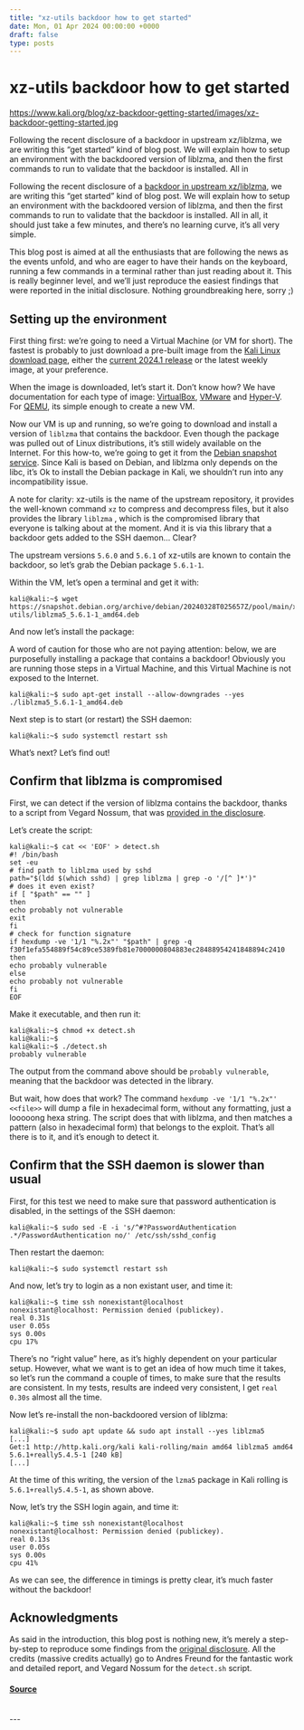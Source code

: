 ```yaml
---
title: "xz-utils backdoor how to get started"
date: Mon, 01 Apr 2024 00:00:00 +0000
draft: false
type: posts
---
```

# xz-utils backdoor how to get started

https://www.kali.org/blog/xz-backdoor-getting-started/images/xz-backdoor-getting-started.jpg



Following the recent disclosure of a backdoor in upstream xz/liblzma, we are writing this &ldquo;get started&rdquo; kind of blog post. We will explain how to setup an environment with the backdoored version of liblzma, and then the first commands to run to validate that the backdoor is installed. All in

Following the recent disclosure of a [backdoor in upstream xz/liblzma](https://www.openwall.com/lists/oss-security/2024/03/29/4), we are writing this “get started” kind of blog post. We will explain how to setup an environment with the backdoored version of liblzma, and then the first commands to run to validate that the backdoor is installed. All in all, it should just take a few minutes, and there’s no learning curve, it’s all very simple.

This blog post is aimed at all the enthusiasts that are following the news as the events unfold, and who are eager to have their hands on the keyboard, running a few commands in a terminal rather than just reading about it. This is really beginner level, and we’ll just reproduce the easiest findings that were reported in the initial disclosure. Nothing groundbreaking here, sorry ;)

Setting up the environment
--------------------------

First thing first: we’re going to need a Virtual Machine (or VM for short). The fastest is probably to just download a pre-built image from the [Kali Linux download page](https://www.kali.org/get-kali/#kali-virtual-machines), either the [current 2024.1 release](https://www.kali.org/blog/kali-linux-2024-1-release/) or the latest weekly image, at your preference.

When the image is downloaded, let’s start it. Don’t know how? We have documentation for each type of image: [VirtualBox](https://www.kali.org/docs/virtualization/import-premade-virtualbox/), [VMware](https://www.kali.org/docs/virtualization/import-premade-vmware/) and [Hyper-V](https://www.kali.org/docs/virtualization/import-premade-hyperv/). For [QEMU](https://www.kali.org/docs/virtualization/install-qemu-guest-vm/), its simple enough to create a new VM.

Now our VM is up and running, so we’re going to download and install a version of `liblzma` that contains the backdoor. Even though the package was pulled out of Linux distributions, it’s still widely available on the Internet. For this how-to, we’re going to get it from the [Debian snapshot service](https://snapshot.debian.org/). Since Kali is based on Debian, and liblzma only depends on the libc, it’s Ok to install the Debian package in Kali, we shouldn’t run into any incompatibility issue.

A note for clarity: xz-utils is the name of the upstream repository, it provides the well-known command `xz` to compress and decompress files, but it also provides the library `liblzma` , which is the compromised library that everyone is talking about at the moment. And it is via this library that a backdoor gets added to the SSH daemon… Clear?

The upstream versions `5.6.0` and `5.6.1` of xz-utils are known to contain the backdoor, so let’s grab the Debian package `5.6.1-1`.

Within the VM, let’s open a terminal and get it with:

```console
kali@kali:~$ wget https://snapshot.debian.org/archive/debian/20240328T025657Z/pool/main/x/xz-utils/liblzma5_5.6.1-1_amd64.deb
```

And now let’s install the package:

A word of caution for those who are not paying attention: below, we are purposefully installing a package that contains a backdoor! Obviously you are running those steps in a Virtual Machine, and this Virtual Machine is not exposed to the Internet.

```console
kali@kali:~$ sudo apt-get install --allow-downgrades --yes ./liblzma5_5.6.1-1_amd64.deb
```

Next step is to start (or restart) the SSH daemon:

```console
kali@kali:~$ sudo systemctl restart ssh
```

What’s next? Let’s find out!

Confirm that liblzma is compromised
-----------------------------------

First, we can detect if the version of liblzma contains the backdoor, thanks to a script from Vegard Nossum, that was [provided in the disclosure](https://www.openwall.com/lists/oss-security/2024/03/29/4).

Let’s create the script:

```console
kali@kali:~$ cat << 'EOF' > detect.sh
#! /bin/bash
set -eu
# find path to liblzma used by sshd
path="$(ldd $(which sshd) | grep liblzma | grep -o '/[^ ]*')"
# does it even exist?
if [ "$path" == "" ]
then
echo probably not vulnerable
exit
fi
# check for function signature
if hexdump -ve '1/1 "%.2x"' "$path" | grep -q f30f1efa554889f54c89ce5389fb81e7000000804883ec28488954241848894c2410
then
echo probably vulnerable
else
echo probably not vulnerable
fi
EOF
```

Make it executable, and then run it:

```console
kali@kali:~$ chmod +x detect.sh
kali@kali:~$
kali@kali:~$ ./detect.sh
probably vulnerable
```

The output from the command above should be `probably vulnerable`, meaning that the backdoor was detected in the library.

But wait, how does that work? The command `hexdump -ve '1/1 "%.2x"' <<file>>` will dump a file in hexadecimal form, without any formatting, just a looooong hexa string. The script does that with liblzma, and then matches a pattern (also in hexadecimal form) that belongs to the exploit. That’s all there is to it, and it’s enough to detect it.

Confirm that the SSH daemon is slower than usual
------------------------------------------------

First, for this test we need to make sure that password authentication is disabled, in the settings of the SSH daemon:

```console
kali@kali:~$ sudo sed -E -i 's/^#?PasswordAuthentication .*/PasswordAuthentication no/' /etc/ssh/sshd_config
```

Then restart the daemon:

```console
kali@kali:~$ sudo systemctl restart ssh
```

And now, let’s try to login as a non existant user, and time it:

```console
kali@kali:~$ time ssh nonexistant@localhost
nonexistant@localhost: Permission denied (publickey).
real 0.31s
user 0.05s
sys 0.00s
cpu 17%
```

There’s no “right value” here, as it’s highly dependent on your particular setup. However, what we want is to get an idea of how much time it takes, so let’s run the command a couple of times, to make sure that the results are consistent. In my tests, results are indeed very consistent, I get `real 0.30s` almost all the time.

Now let’s re-install the non-backdoored version of liblzma:

```console
kali@kali:~$ sudo apt update && sudo apt install --yes liblzma5
[...]
Get:1 http://http.kali.org/kali kali-rolling/main amd64 liblzma5 amd64 5.6.1+really5.4.5-1 [240 kB]
[...]
```

At the time of this writing, the version of the `lzma5` package in Kali rolling is `5.6.1+really5.4.5-1`, as shown above.

Now, let’s try the SSH login again, and time it:

```console
kali@kali:~$ time ssh nonexistant@localhost
nonexistant@localhost: Permission denied (publickey).
real 0.13s
user 0.05s
sys 0.00s
cpu 41%
```

As we can see, the difference in timings is pretty clear, it’s much faster without the backdoor!

Acknowledgments
---------------

As said in the introduction, this blog post is nothing new, it’s merely a step-by-step to reproduce some findings from the [original disclosure](https://www.openwall.com/lists/oss-security/2024/03/29/4). All the credits (massive credits actually) go to Andres Freund for the fantastic work and detailed report, and Vegard Nossum for the `detect.sh` script.

#### [Source](https://www.kali.org/blog/xz-backdoor-getting-started/)

<br/>
---
